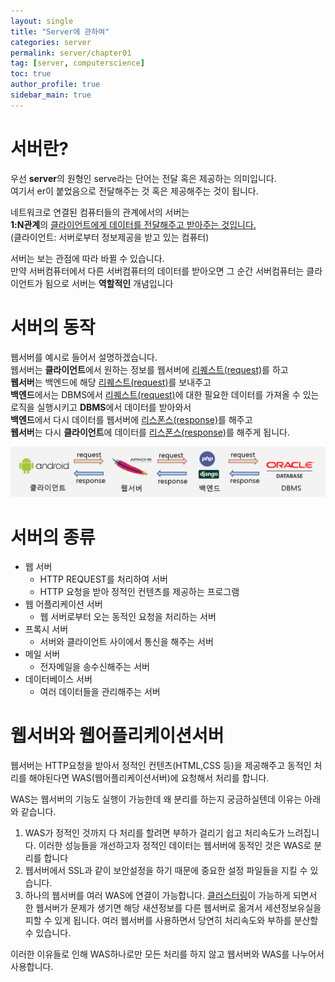 ```yaml
---
layout: single
title: "Server에 관하여"
categories: server
permalink: server/chapter01
tag: [server, computerscience]
toc: true
author_profile: true
sidebar_main: true
---
```


# 서버란?

우선 **server**의 원형인 serve라는 단어는 전달 혹은 제공하는 의미입니다.<br>
여기서 er이 붙었음으로 전달해주는 것 혹은 제공해주는 것이 됩니다.

네트워크로 연결된 컴퓨터들의 관계에서의 서버는<br> **1:N관계**의 <u>클라이언트에게 데이터를 전달해주고 받아주는 것입니다.</u><br>
(클라이언트: 서버로부터 정보제공을 받고 있는 컴퓨터)

서버는 보는 관점에 따라 바뀔 수 있습니다.<br>
만약 서버컴퓨터에서 다른 서버컴퓨터의 데이터를 받아오면 그 순간
서버컴퓨터는 클라이언트가 됨으로 서버는 **역할적인** 개념입니다

# 서버의 동작

웹서버를 예시로 들어서 설명하겠습니다.<br>
웹서버는 **클라이언트**에서 원하는 정보를 웹서버에 <u>리퀘스트(request)</u>를 하고<br> **웹서버**는 백엔드에 해당 <u>리퀘스트(request)</u>를 보내주고<br> **백엔드**에서는 DBMS에서 <u>리퀘스트(request)</u>에 대한 필요한 데이터를 가져올 수 있는 로직을 실행시키고 **DBMS**에서 데이터를 받아와서<br> **백엔드**에서 다시 데이터를 웹서버에 <u>리스폰스(response)</u>를 해주고<br>
**웹서버**는 다시 **클라이언트**에 데이터를 <u>리스폰스(response)</u>를 해주게 됩니다.

![webserverprocess](../images/2022-03-16-server-ch01/webserverprocess.png)

# 서버의 종류

- 웹 서버
  - HTTP REQUEST를 처리하여 서버
  - HTTP 요청을 받아 정적인 컨텐츠를 제공하는 프로그램
- 웹 어플리케이션 서버
  - 웹 서버로부터 오는 동적인 요청을 처리하는 서버
- 프록시 서버
  - 서버와 클라이언트 사이에서 통신을 해주는 서버
- 메일 서버
  - 전자메일을 송수신해주는 서버
- 데이터베이스 서버
  - 여러 데이터들을 관리해주는 서버

# 웹서버와 웹어플리케이션서버

웹서버는 HTTP요청을 받아서 정적인 컨텐츠(HTML,CSS 등)을 제공해주고 동적인 처리를 해야된다면 WAS(웹어플리케이션서버)에 요청해서 처리를 합니다.<br>

WAS는 웹서버의 기능도 실행이 가능한데 왜 분리를 하는지 궁금하실텐데 이유는 아래와 같습니다.<br>

1. WAS가 정적인 것까지 다 처리를 할려면 부하가 걸리기 쉽고 처리속도가 느려집니다. 이러한 성능들을 개선하고자 정적인 데이터는 웹서버에 동적인 것은 WAS로 분리를 합니다
2. 웹서버에서 SSL과 같이 보안설정을 하기 때문에 중요한 설정 파일들을 지킬 수 있습니다.
3. 하나의 웹서버를 여러 WAS에 연결이 가능합니다. <u>클러스터링</u>이 가능하게 되면서 한 웹서버가 문제가 생기면 해당 새션정보를 다른 웹서버로 옮겨서 세션정보유실을 피할 수 있게 됩니다. 여러 웹서버를 사용하면서 당연히 처리속도와 부하를 분산할 수 있습니다.

이러한 이유들로 인해 WAS하나로만 모든 처리를 하지 않고 웹서버와 WAS를 나누어서 사용합니다.

